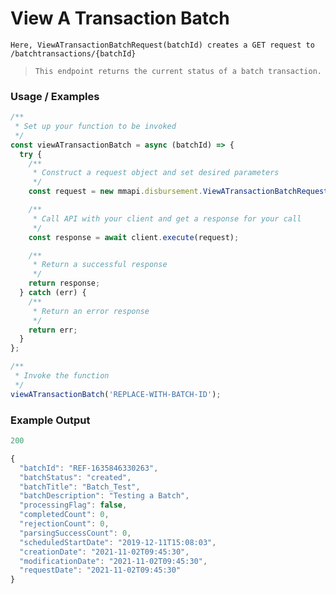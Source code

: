 # View A Transaction Batch

`Here, ViewATransactionBatchRequest(batchId) creates a GET request to /batchtransactions/{batchId}`

> `This endpoint returns the current status of a batch transaction.`

### Usage / Examples
```javascript
/**
 * Set up your function to be invoked
 */
const viewATransactionBatch = async (batchId) => {
  try {
    /**
     * Construct a request object and set desired parameters
     */
    const request = new mmapi.disbursement.ViewATransactionBatchRequest(batchId);

    /**
     * Call API with your client and get a response for your call
     */
    const response = await client.execute(request);

    /**
     * Return a successful response
     */
    return response;
  } catch (err) {
    /**
     * Return an error response
     */
    return err;
  }
};

/**
 * Invoke the function
 */
viewATransactionBatch('REPLACE-WITH-BATCH-ID');
```

### Example Output
```javascript
200

{
  "batchId": "REF-1635846330263",
  "batchStatus": "created",
  "batchTitle": "Batch_Test",
  "batchDescription": "Testing a Batch",
  "processingFlag": false,
  "completedCount": 0,
  "rejectionCount": 0,
  "parsingSuccessCount": 0,
  "scheduledStartDate": "2019-12-11T15:08:03",
  "creationDate": "2021-11-02T09:45:30",
  "modificationDate": "2021-11-02T09:45:30",
  "requestDate": "2021-11-02T09:45:30"
}
```
